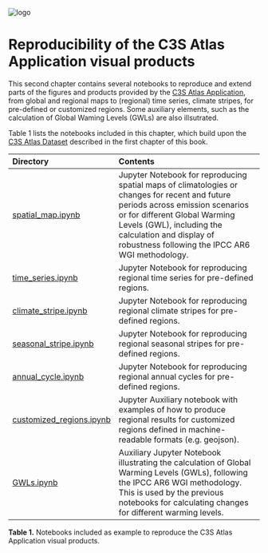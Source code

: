 ![logo](./notebooks/figures/LogoLine_horizon_C3S.png)

# Reproducibility of the C3S Atlas Application visual products


This second chapter contains several notebooks to reproduce and extend parts of the figures and products provided by the [C3S Atlas Application](https://atlas.climate.copernicus.eu), from global and regional maps to (regional) time series, climate stripes, for pre-defined or customized regions. Some auxiliary elements, such as the calculation of Global Waming Levels (GWLs) are also illsutrated.  

Table 1 lists the notebooks included in this chapter, which build upon the [C3S Atlas Dataset](https://doi.org/10.24381/cds.h35hb680) described in the first chapter of this book.


| Directory | Contents |
| :-------- | :------- |
|  [spatial_map.ipynb](https://github.com/ecmwf-projects/c3s-atlas/blob/main/book/notebooks/spatial_map.ipynb) | Jupyter Notebook for reproducing spatial maps of climatologies or changes for recent and future periods across emission scenarios or for different Global Warming Levels (GWL), including the calculation and display of robustness following the IPCC AR6 WGI methodology.
|  [time_series.ipynb](https://github.com/ecmwf-projects/c3s-atlas/blob/main/book/notebooks/time_series.ipynb) | Jupyter Notebook for reproducing regional time series for pre-defined regions.
|  [climate_stripe.ipynb](https://github.com/ecmwf-projects/c3s-atlas/blob/main/book/notebooks/climate_stripes.ipynb) | Jupyter Notebook for reproducing regional climate stripes for pre-defined regions.
|  [seasonal_stripe.ipynb](https://github.com/ecmwf-projects/c3s-atlas/blob/main/book/notebooks/seasonal_stripes.ipynb) | Jupyter Notebook for reproducing regional seasonal stripes for pre-defined regions.
|  [annual_cycle.ipynb](https://github.com/ecmwf-projects/c3s-atlas/blob/main/book/notebooks/annual_cycle.ipynb) | Jupyter Notebook for reproducing regional annual cycles for pre-defined regions.
|  [customized_regions.ipynb](https://github.com/ecmwf-projects/c3s-atlas/blob/main/book/notebooks/customized_regions.ipynb) | Jupyter Auxiliary notebook with examples of how to produce regional results for customized regions defined in machine-readable formats (e.g. geojson).
|  [GWLs.ipynb](https://github.com/ecmwf-projects/c3s-atlas/blob/main/book/notebooks/GWLs.ipynb) | Auxiliary Jupyter Notebook illustrating the calculation of Global Warming Levels (GWLs), following the IPCC AR6 WGI methodology. This is used by the previous notebooks for calculating changes for different warming levels.

**Table 1.** Notebooks included as example to reproduce the C3S Atlas Application visual products.



